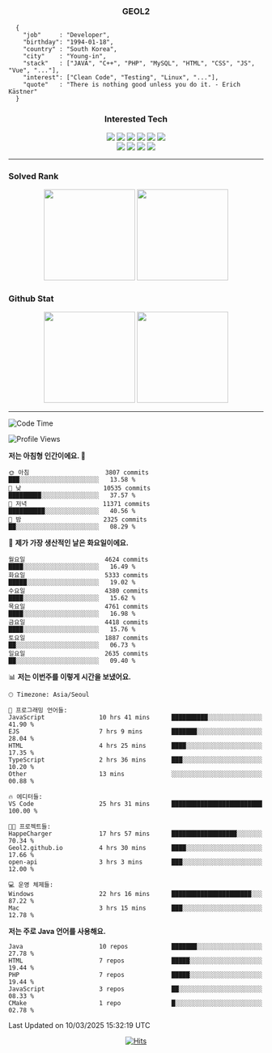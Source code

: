 <div align="center">

  ### GEOL2
</div>

```
  {
    "job"     : "Developer",
    "birthday": "1994-01-18",
    "country" : "South Korea",
    "city"    : "Young-in",
    "stack"   : ["JAVA", "C++", "PHP", "MySQL", "HTML", "CSS", "JS", "Vue", "..."],
    "interest": ["Clean Code", "Testing", "Linux", "..."], 
    "quote"   : "There is nothing good unless you do it. - Erich Kästner"
  }
  ```
  
<div align="center">
  
  ### Interested Tech
  
  <img src="https://img.shields.io/badge/Laravel-F05340?style=flat-square&logo=Laravel&logoColor=white">
  <img src="https://img.shields.io/badge/SpringBoot-6DB33F?style=flat-square&logo=SpringBoot&logoColor=white">
  <img src="https://img.shields.io/badge/-NestJs-ea2845?style=flat-square&logo=nestjs&logoColor=white">
  <img src="https://img.shields.io/badge/Express-000000?style=flat-square&logo=Express&logoColor=white">
  <img src="https://img.shields.io/badge/Three.js-000000?style=flat-square&logo=Three.js&logoColor=white">
  <img src="https://img.shields.io/badge/OpenAI-%23412991?style=flat-square&logo=openai&logoColor=white">
  <br>
  <img src="https://img.shields.io/badge/Java-ED8B00?style=flat-square&logo=openjdk&logoColor=white">
  <img src="https://img.shields.io/badge/JavaScript-F7DF1E?style=flat-square&logo=JavaScript&logoColor=black">
  <img src="https://img.shields.io/badge/TypeScript-007acc?style=flat-square&logo=TypeScript&logoColor=black">
  <img src="https://img.shields.io/badge/MySQL-4479A1?style=flat-square&logo=mysql&logoColor=white"><br>

</div>

------------

  ### Solved Rank
  
  <div align="center">
    <img height="180em" src="https://mazassumnida.wtf/api/v2/generate_badge?boj=geol2">
    <img height="180em" src="https://leetcard.jacoblin.cool/Geol2?theme=light&font=Gugi&border=0&radius=20">
  </div>
  
  ### Github Stat 
  <div align="center">
    <img height="180em" src="https://github-readme-stats-git-masterrstaa-rickstaa.vercel.app/api?username=geol2&show_icons=true&theme=dark">
    <img height="180em" src="https://github-readme-stats-git-masterrstaa-rickstaa.vercel.app/api/top-langs/?username=geol2&show_icons=true&hide=css,scss,html&layout=compact&theme=dark&count_private=true&langs_count=8">
  </div>
  
------------
<!--START_SECTION:waka-->
![Code Time](http://img.shields.io/badge/Code%20Time-3%2C994%20hrs%2021%20mins-blue)

![Profile Views](http://img.shields.io/badge/Profile%20Views-0-blue)

**저는 아침형 인간이에요. 🐤** 

```text
🌞 아침                     3807 commits        ███░░░░░░░░░░░░░░░░░░░░░░   13.58 % 
🌆 낮　                     10535 commits       █████████░░░░░░░░░░░░░░░░   37.57 % 
🌃 저녁                     11371 commits       ██████████░░░░░░░░░░░░░░░   40.56 % 
🌙 밤　                     2325 commits        ██░░░░░░░░░░░░░░░░░░░░░░░   08.29 % 
```
📅 **제가 가장 생산적인 날은 화요일이에요.** 

```text
월요일                      4624 commits        ████░░░░░░░░░░░░░░░░░░░░░   16.49 % 
화요일                      5333 commits        █████░░░░░░░░░░░░░░░░░░░░   19.02 % 
수요일                      4380 commits        ████░░░░░░░░░░░░░░░░░░░░░   15.62 % 
목요일                      4761 commits        ████░░░░░░░░░░░░░░░░░░░░░   16.98 % 
금요일                      4418 commits        ████░░░░░░░░░░░░░░░░░░░░░   15.76 % 
토요일                      1887 commits        ██░░░░░░░░░░░░░░░░░░░░░░░   06.73 % 
일요일                      2635 commits        ██░░░░░░░░░░░░░░░░░░░░░░░   09.40 % 
```


📊 **저는 이번주를 이렇게 시간을 보냈어요.** 

```text
🕑︎ Timezone: Asia/Seoul

💬 프로그래밍 언어들: 
JavaScript               10 hrs 41 mins      ██████████░░░░░░░░░░░░░░░   41.90 % 
EJS                      7 hrs 9 mins        ███████░░░░░░░░░░░░░░░░░░   28.04 % 
HTML                     4 hrs 25 mins       ████░░░░░░░░░░░░░░░░░░░░░   17.35 % 
TypeScript               2 hrs 36 mins       ███░░░░░░░░░░░░░░░░░░░░░░   10.20 % 
Other                    13 mins             ░░░░░░░░░░░░░░░░░░░░░░░░░   00.88 % 

🔥 에디터들: 
VS Code                  25 hrs 31 mins      █████████████████████████   100.00 % 

🐱‍💻 프로젝트들: 
HappeCharger             17 hrs 57 mins      ██████████████████░░░░░░░   70.34 % 
Geol2.github.io          4 hrs 30 mins       ████░░░░░░░░░░░░░░░░░░░░░   17.66 % 
open-api                 3 hrs 3 mins        ███░░░░░░░░░░░░░░░░░░░░░░   12.00 % 

💻 운영 체제들: 
Windows                  22 hrs 16 mins      ██████████████████████░░░   87.22 % 
Mac                      3 hrs 15 mins       ███░░░░░░░░░░░░░░░░░░░░░░   12.78 % 
```

**저는 주로 Java 언어를 사용해요.** 

```text
Java                     10 repos            ███████░░░░░░░░░░░░░░░░░░   27.78 % 
HTML                     7 repos             █████░░░░░░░░░░░░░░░░░░░░   19.44 % 
PHP                      7 repos             █████░░░░░░░░░░░░░░░░░░░░   19.44 % 
JavaScript               3 repos             ██░░░░░░░░░░░░░░░░░░░░░░░   08.33 % 
CMake                    1 repo              █░░░░░░░░░░░░░░░░░░░░░░░░   02.78 % 
```




 Last Updated on 10/03/2025 15:32:19 UTC
<!--END_SECTION:waka-->

<div align="center">
  
  [![Hits](https://hits.seeyoufarm.com/api/count/incr/badge.svg?url=https%3A%2F%2Fgithub.com%2Fgeol2&count_bg=%2379C83D&title_bg=%23555555&icon=myspace.svg&icon_color=%23E7E7E7&title=hits&edge_flat=false)](https://hits.seeyoufarm.com)
  
</div>

<!--
**Geol2/Geol2** is a ✨ _special_ ✨ repository because its `README.md` (this file) appears on your GitHub profile.

Here are some ideas to get you started:
- 🔭 I’m currently working on ...
- 🌱 I’m currently learning ...
- 👯 I’m looking to collaborate on ...
- 🤔 I’m looking for help with ...
- 💬 Ask me about ...
- 📫 How to reach me: ...
- 😄 Pronouns: ...
- ⚡ Fun fact: ...
-->
